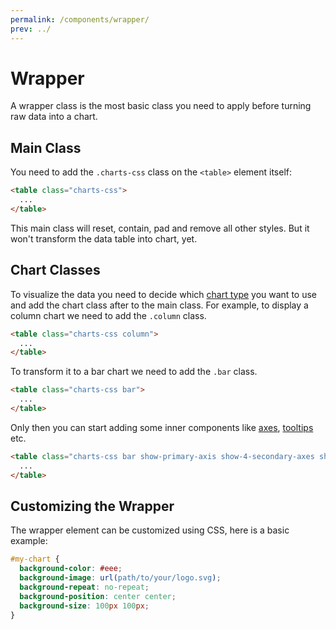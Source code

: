 ```yaml
---
permalink: /components/wrapper/
prev: ../
---
```


# Wrapper

A wrapper class is the most basic class you need to apply before turning raw data into a chart.

## Main Class

You need to add the `.charts-css` class on the `<table>` element itself:

```html
<table class="charts-css">
  ...
</table>
```

This main class will reset, contain, pad and remove all other styles. But it won't transform the data table into chart, yet.

## Chart Classes

To visualize the data you need to decide which [chart type](/charts/) you want to use and add the chart class after to the main class. For example, to display a column chart we need to add the `.column` class.

```html
<table class="charts-css column">
  ...
</table>
```

To transform it to a bar chart we need to add the `.bar` class.

```html
<table class="charts-css bar">
  ...
</table>
```

Only then you can start adding some inner components like [axes](/charts/axes), [tooltips](/charts/tooltip) etc.

```html
<table class="charts-css bar show-primary-axis show-4-secondary-axes show-data-axes">
  ...
</table>
```

## Customizing the Wrapper

The wrapper element can be customized using CSS, here is a basic example:

```css
#my-chart {
  background-color: #eee;
  background-image: url(path/to/your/logo.svg);
  background-repeat: no-repeat;
  background-position: center center;
  background-size: 100px 100px;
}
```
